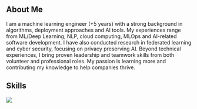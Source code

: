 ## About Me
I am a machine learning engineer (+5 years) with a strong background in algorithms, deployment approaches and AI tools. My experiences range from ML/Deep Learning, NLP, cloud computing, MLOps and AI-related software development. I have also conducted research in federated learning and cyber security, focusing on privacy preserving AI. Beyond technical experiences, I bring proven leadership and teamwork skills from both volunteer and professional roles. My passion is learning more and contributing my knowledge to help companies thrive.

## Skills
<p align="left">
  <a href="https://skillicons.dev">
    <img src="https://skillicons.dev/icons?i=python,java,tensorflow,pytorch,sklearn,aws,azure,docker,kubernetes,flask,fastapi,django,postgres,mysql" /><br>
  </a>
</p>

